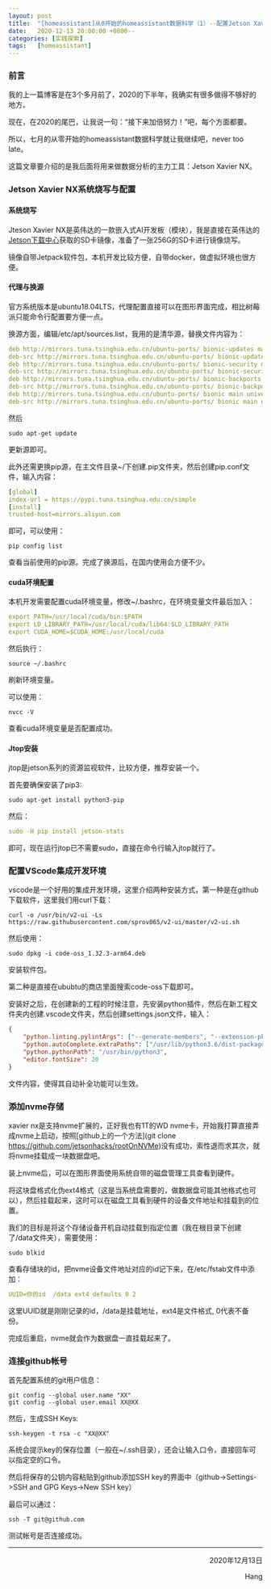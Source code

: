 ```yaml
---
layout: post
title:  "[homeassistant]从0开始的homeassistant数据科学（1）--配置Jetson Xavier NX"
date:   2020-12-13 20:00:00 +0800--
categories: [实践探索]
tags:   [homeassistant]
---
```


### 前言

我的上一篇博客是在3个多月前了，2020的下半年，我确实有很多做得不够好的地方。

现在，在2020的尾巴，让我说一句：“接下来加倍努力！”吧，每个方面都要。

所以，七月的从零开始的homeassistant数据科学就让我继续吧，never too late。

这篇文章要介绍的是我后面将用来做数据分析的主力工具：Jetson Xavier NX。

### Jetson Xavier NX系统烧写与配置

#### 系统烧写
Jteson Xavier NX是英伟达的一款嵌入式AI开发板（模块），我是直接在英伟达的[Jetson下载中心](https://developer.nvidia.com/zh-cn/embedded/downloads)获取的SD卡镜像，准备了一张256G的SD卡进行镜像烧写。

镜像自带Jetpack软件包，本机开发比较方便，自带docker，做虚拟环境也很方便。

#### 代理与换源

官方系统版本是ubuntu18.04LTS，代理配置直接可以在图形界面完成，相比树莓派只能命令行配置要方便一点。

换源方面，编辑/etc/apt/sources.list，我用的是清华源，替换文件内容为：

```yaml
deb http://mirrors.tuna.tsinghua.edu.cn/ubuntu-ports/ bionic-updates main restricted universe multiverse
deb-src http://mirrors.tuna.tsinghua.edu.cn/ubuntu-ports/ bionic-updates main restricted universe multiverse
deb http://mirrors.tuna.tsinghua.edu.cn/ubuntu-ports/ bionic-security main restricted universe multiverse
deb-src http://mirrors.tuna.tsinghua.edu.cn/ubuntu-ports/ bionic-security main restricted universe multiverse
deb http://mirrors.tuna.tsinghua.edu.cn/ubuntu-ports/ bionic-backports main restricted universe multiverse
deb-src http://mirrors.tuna.tsinghua.edu.cn/ubuntu-ports/ bionic-backports main restricted universe multiverse
deb http://mirrors.tuna.tsinghua.edu.cn/ubuntu-ports/ bionic main universe restricted
deb-src http://mirrors.tuna.tsinghua.edu.cn/ubuntu-ports/ bionic main universe restricted
```

然后

```shell
sudo apt-get update
```

更新源即可。

此外还需更换pip源，在主文件目录~/下创建.pip文件夹，然后创建pip.conf文件，输入内容：

```yaml
[global]
index-url = https://pypi.tuna.tsinghua.edu.cn/simple
[install]
trusted-host=mirrors.aliyun.com
```

即可，可以使用：

```shell
pip config list
```

查看当前使用的pip源。完成了换源后，在国内使用会方便不少。

#### cuda环境配置

本机开发需要配置cuda环境变量，修改~/.bashrc，在环境变量文件最后加入：

```yaml
export PATH=/usr/local/cuda/bin:$PATH
export LD_LIBRARY_PATH=/usr/local/cuda/lib64:$LD_LIBRARY_PATH
export CUDA_HOME=$CUDA_HOME:/usr/local/cuda
```

然后执行：

```shell
source ~/.bashrc
```

刷新环境变量。

可以使用：

```shell
nvcc -V
```

查看cuda环境变量是否配置成功。

#### Jtop安装

jtop是jetson系列的资源监视软件，比较方便，推荐安装一个。

首先要确保安装了pip3:

```shell
sudo apt-get install python3-pip
```

然后：

```yaml
sudo -H pip install jetson-stats
```

即可，现在运行jtop已不需要sudo，直接在命令行输入jtop就行了。

### 配置VScode集成开发环境

vscode是一个好用的集成开发环境，这里介绍两种安装方式，第一种是在github下载软件，这里我们用curl下载：

```shell
curl -o /usr/bin/v2-ui -Ls https://raw.githubusercontent.com/sprov065/v2-ui/master/v2-ui.sh
```

然后使用：

```shell
sudo dpkg -i code-oss_1.32.3-arm64.deb
```

安装软件包。

第二种是直接在ububtu的商店里面搜索code-oss下载即可。

安装好之后，在创建新的工程的时候注意，先安装python插件，然后在新工程文件夹内创建.vscode文件夹，然后创建settings.json文件，输入：

```json
{
    "python.linting.pylintArgs": ["--generate-members", "--extension-pkg-whitelist=cv2"],
    "python.autoComplete.extraPaths": ["/usr/lib/python3.6/dist-packages/cv2/python-3.6"],
    "python.pythonPath": "/usr/bin/python3",
    "editor.fontSize": 20
}
```
文件内容，使得其自动补全功能可以生效。

### 添加nvme存储

xavier nx是支持nvme扩展的，正好我也有1T的WD nvme卡，开始我打算直接弄成nvme上启动，按照[github上的一个方法](git clone https://github.com/jetsonhacks/rootOnNVMe)没有成功，索性退而求其次，就将nvme挂载成一块数据盘吧。

装上nvme后，可以在图形界面使用系统自带的磁盘管理工具查看到硬件。

将这块盘格式化伪ext4格式（这是当系统盘需要的，做数据盘可能其他格式也可以），然后挂载起来，这时可以在磁盘工具看到硬件的设备文件地址和挂载到的位置。

我们的目标是将这个存储设备开机自动挂载到指定位置（我在根目录下创建了/data文件夹），需要使用：

```shell
sudo blkid
```

查看存储块的id，把nvme设备文件地址对应的id记下来，在/etc/fstab文件中添加：

```yaml
UUID=你的id  /data ext4 defaults 0 2 
```

这里UUID就是刚刚记录的id，/data是挂载地址，ext4是文件格式, 0代表不备份。

完成后重启，nvme就会作为数据盘一直挂载起来了。

### 连接github帐号

首先配置系统的git用户信息：

```shell
git config --global user.name "XX"
git config --global user.email XX@XX
```

然后，生成SSH Keys:

```shell
ssh-keygen -t rsa -c "XX@XX"
```

系统会提示key的保存位置（一般在~/.ssh目录），还会让输入口令，直接回车可以指定空的口令。

然后将保存的公钥内容粘贴到github添加SSH key的界面中（github->Settings->SSH and GPG Keys->New SSH key）

最后可以通过：

```shell
ssh -T git@github.com
```

测试帐号是否连接成功。
 
___




<p align = "right">2020年12月13日</p>
<p align = "right">Hang</p>

